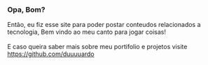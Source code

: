 ### Opa, Bom? 


Então, eu fiz esse site para poder postar conteudos relacionados a tecnologia, Bem vindo ao meu canto para jogar coisas!
<br></br>
E caso queira saber mais sobre meu portifolio e projetos visite <a href="https://github.com/duuuuardo">https://github.com/duuuuardo</a>
